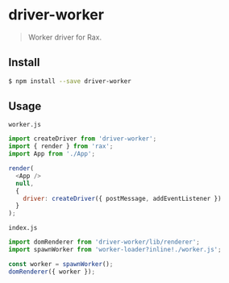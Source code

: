 # driver-worker

> Worker driver for Rax.

## Install

```bash
$ npm install --save driver-worker
```

## Usage

`worker.js`
```js
import createDriver from 'driver-worker';
import { render } from 'rax';
import App from './App';

render(
  <App />
  null,
  {
    driver: createDriver({ postMessage, addEventListener })
  }
);
```

`index.js`
```js
import domRenderer from 'driver-worker/lib/renderer';
import spawnWorker from 'worker-loader?inline!./worker.js';

const worker = spawnWorker();
domRenderer({ worker });
```
